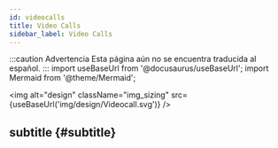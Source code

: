 ```yaml
---
id: videocalls
title: Video Calls
sidebar_label: Video Calls
---
```


:::caution Advertencia
Esta página aún no se encuentra traducida al español.
:::
import useBaseUrl from '@docusaurus/useBaseUrl'; 
import Mermaid from '@theme/Mermaid';

<img alt="design" className="img_sizing" src={useBaseUrl('img/design/Videocall.svg')} />


## subtitle {#subtitle}

